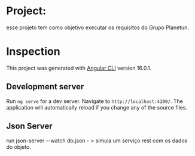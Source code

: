 # Project:
esse projeto tem como objetivo executar os requisitos do Grupo Planetun. 

# Inspection

This project was generated with [Angular CLI](https://github.com/angular/angular-cli) version 16.0.1.

## Development server

Run `ng serve` for a dev server. Navigate to `http://localhost:4200/`. The application will automatically reload if you change any of the source files.

## Json Server
run json-server --watch db.json - > simula um serviço rest com os dados do objeto.
